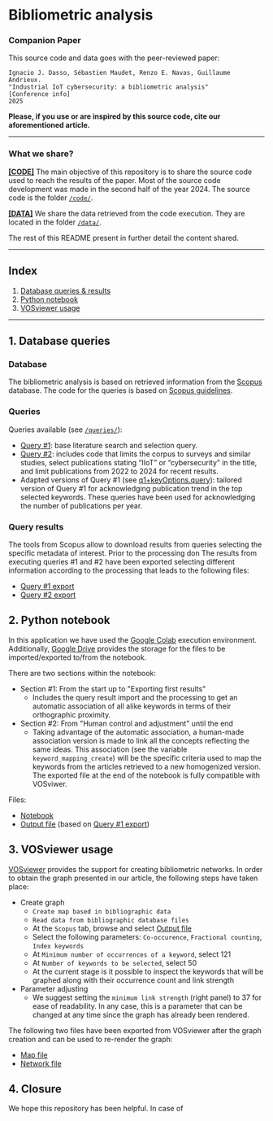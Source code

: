# Bibliometric analysis

### Companion Paper
This source code and data goes with the peer-reviewed paper:
```
Ignacio J. Dasso, Sébastien Maudet, Renzo E. Navas, Guillaume Andrieux.
"Industrial IoT cybersecurity: a bibliometric analysis"
[Conference info]
2025
```
**Please, if you use or are inspired by this source code, cite our aforementioned article.**

---------------------------

### What we share?

[**[CODE]**](code/)  The main objective of this repository is to share the source code used to reach the results of the paper.  Most of the source code development was made in the second half of the year 2024. The source code is the folder [`/code/`](code/).

[**[DATA]**](data/) We share the data retrieved from the code execution. They are located in the folder [`/data/`](data/).

The rest of this README present in further detail the content shared.

---------------------------
## Index

 1. [Database queries & results](#1-database-queries-)
 2. [Python notebook](#2-python-notebook-)
 3. [VOSviewer usage](#3-vosviewer-usage-) 

 <!--1. Database queries & results
 2. Python notebook
 3. VOSviewer usage
 4. Closure -->
 
---------------------------
## 1. Database queries <a name="queries"></a>


###  Database
The bibliometric analysis is based on retrieved information from the [Scopus](https://www.scopus.com/search/form.uri?display=basic#basic) database. The code for the queries is based on [Scopus guidelines](https://service.elsevier.com/app/answers/detail/a_id/11365/supporthub/scopus/).

###  Queries
Queries available (see [`/queries/`](./code/queries/)):
* [Query #1](./code/queries/q1.query): base literature search and selection query.
* [Query #2](./code/queries/q2.query): includes code that limits the corpus to surveys and similar studies, select publications stating “IIoT” or “cybersecurity” in the title, and limit publications from 2022 to 2024 for recent results.
* Adapted versions of Query #1 (see [q1+keyOptions.query](./code/queries/q1+keyOptions.query)): tailored version of Query #1 for acknowledging publication trend in the top selected keywords. These queries have been used for acknowledging the number of publications per year.


### Query results
The tools from Scopus allow to download results from queries selecting the specific metadata of interest. Prior to the processing don The results from executing queries #1 and #2  have been exported selecting different information according to the processing that leads to the following files:
* [Query #1 export](./data/0_queriesResults/1_2025-01-22_Q1_Year+CitationCount+Publisher+IndexedKeywords.csv)
* [Query #2 export](./data/0_queriesResults/1_2025-02-11_Q2_Year+Title+CitationCount.csv)

## 2. Python notebook <a name="pythonNotebook"></a>
In this application we have used the [Google Colab](https://colab.research.google.com/notebook) execution environment. Additionally, [Google Drive](https://drive.google.com/drive) provides the storage for the files to be imported/exported to/from the notebook.

There are two sections within the notebook:
* Section #1: From the start up to "Exporting first results"
  * Includes the query result import and the processing to get an automatic association of all alike keywords in terms of their orthographic proximity.
* Section #2: From "Human control and adjustment" until the end
  * Taking advantage of the automatic association, a human-made association version is made to link all the concepts reflecting the same ideas. This association (see the variable `keyword_mapping_create`) will be the specific criteria used to map the keywords from the articles retrieved to a new homogenized version. The exported file at the end of the notebook is fully compatible with VOSviwer.

Files:
* [Notebook](./code/notebook/keywordsProcessing.ipynb)
* [Output file](./data/1_processingResults/bibliometricKeywords-processed.csv) (based on [Query #1 export](./data/0_queriesResults/1_2025-01-22_Q1_Year+CitationCount+Publisher+IndexedKeywords.csv))

## 3. VOSviewer usage <a name="vosViewerUsage"></a>
[VOSviewer](https://www.vosviewer.com/) provides the support for creating bibliometric networks. In order to obtain the graph presented in our article, the following steps have taken place:
* Create graph
  * `Create map based in bibliographic data`
  * `Read data from bibliographic database files`
  * At the `Scopus` tab, browse and select [Output file](./data/1_processingResults/bibliometricKeywords-processed.csv)
  * Select the following parameters: `Co-occurence`, `Fractional counting`, `Index keywords`
  * At `Minimum number of occurrences of a keyword`, select 121
  * At `Number of keywords to be selected`, select 50
  * At the current stage is it possible to inspect the keywords that will be graphed along with their occurrence count and link strength
* Parameter adjusting
  * We suggest setting the `minimum link strength` (right panel) to 37 for ease of readability. In any case, this is a parameter that can be changed at any time since the graph has already been rendered.

The following two files have been exported from VOSviewer after the graph creation and can be used to re-render the graph:
* [Map file](./data/2_networkMap/map-fractionalCount-37strength-1resol-31012025.txt)
* [Network file](./data/2_networkMap/network-fractionalCount-37strength-1resol-31012025.txt)

## 4. Closure
We hope this repository has been helpful. In case of 
